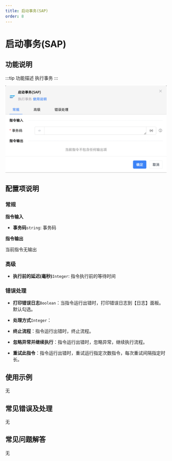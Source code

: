 ```yaml
---
title: 启动事务(SAP)
order: 8
---
```


# 启动事务(SAP)

## 功能说明

:::tip 功能描述
执行事务
:::

![启动事务(SAP)](../../../assets/启动事务(SAP)_command.png)

## 配置项说明

### 常规

**指令输入**

- **事务码**`string`: 事务码


**指令输出**

当前指令无输出

### 高级

- **执行前的延迟(毫秒)**`Integer`: 指令执行前的等待时间

### 错误处理

- **打印错误日志**`Boolean`：当指令运行出错时，打印错误日志到【日志】面板。默认勾选。

- **处理方式**`Integer`：

 - **终止流程**：指令运行出错时，终止流程。

 - **忽略异常并继续执行**：指令运行出错时，忽略异常，继续执行流程。

 - **重试此指令**：指令运行出错时，重试运行指定次数指令，每次重试间隔指定时长。

## 使用示例
无

## 常见错误及处理

无

## 常见问题解答

无


